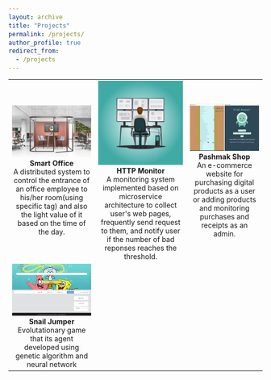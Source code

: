 ```yaml
---
layout: archive
title: "Projects"
permalink: /projects/
author_profile: true
redirect_from:
  - /projects
---
```


| | | |
|:-------------------------:|:-------------------------:|:-------------------------:|
| ![](/images/p1.jpeg)  **Smart Office** <br> A distributed system to control the entrance of an office employee to his/her room(using specific tag) and also the light value of it based on the time of the day. |  ![](/images/p2.png)**HTTP Monitor** <br> A monitoring system implemented based on microservice architecture to collect user's web pages, frequently send request to them, and notify user if the number of bad reponses reaches the threshold.|![](/images/p3.png) **Pashmak Shop** <br> An e-commerce website for purchasing digital products as a user or adding products and monitoring purchases and receipts as an admin.|
|![](/images/p4.png)**Snail Jumper** <br> Evolutationary game that its agent developed using genetic algorithm and neural network ||
